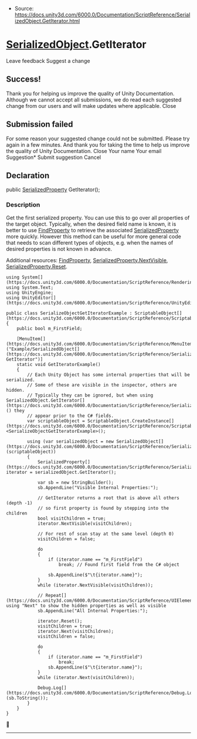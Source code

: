 * Source: https://docs.unity3d.com/6000.0/Documentation/ScriptReference/SerializedObject.GetIterator.html

#  [SerializedObject](https://docs.unity3d.com/6000.0/Documentation/ScriptReference/SerializedObject.html).GetIterator
Leave feedback
Suggest a change
## Success!
Thank you for helping us improve the quality of Unity Documentation. Although we cannot accept all submissions, we do read each suggested change from our users and will make updates where applicable.
Close
## Submission failed
For some reason your suggested change could not be submitted. Please <a>try again</a> in a few minutes. And thank you for taking the time to help us improve the quality of Unity Documentation.
Close
Your name Your email Suggestion* Submit suggestion
Cancel
## Declaration
public [SerializedProperty](https://docs.unity3d.com/6000.0/Documentation/ScriptReference/SerializedProperty.html) GetIterator(); 
### Description
Get the first serialized property.
You can use this to go over all properties of the target object. Typically, when the desired field name is known, it is better to use [FindProperty](https://docs.unity3d.com/6000.0/Documentation/ScriptReference/SerializedObject.FindProperty.html) to retrieve the associated [SerializedProperty](https://docs.unity3d.com/6000.0/Documentation/ScriptReference/SerializedProperty.html) more quickly. However this method can be useful for more general code that needs to scan different types of objects, e.g. when the names of desired properties is not known in advance.  
  
Additional resources: [FindProperty](https://docs.unity3d.com/6000.0/Documentation/ScriptReference/SerializedObject.FindProperty.html), [SerializedProperty.NextVisible](https://docs.unity3d.com/6000.0/Documentation/ScriptReference/SerializedProperty.NextVisible.html), [SerializedProperty.Reset](https://docs.unity3d.com/6000.0/Documentation/ScriptReference/SerializedProperty.Reset.html).
```
using System[](https://docs.unity3d.com/6000.0/Documentation/ScriptReference/Rendering.VirtualTexturing.System.html);
using System.Text;
using UnityEngine;
using UnityEditor[](https://docs.unity3d.com/6000.0/Documentation/ScriptReference/UnityEditor.html);  
  
public class SerializeObjectGetIteratorExample : ScriptableObject[](https://docs.unity3d.com/6000.0/Documentation/ScriptReference/ScriptableObject.html)
{
    public bool m_FirstField;  
  
    [MenuItem[](https://docs.unity3d.com/6000.0/Documentation/ScriptReference/MenuItem.html)("Example/SerializedObject[](https://docs.unity3d.com/6000.0/Documentation/ScriptReference/SerializedObject.html) GetIterator")]
    static void GetIteratorExample()
    {
        // Each Unity Object has some internal properties that will be serialized.
        // Some of these are visible in the inspector, others are hidden.
        // Typically they can be ignored, but when using SerializedObject.GetIterator[](https://docs.unity3d.com/6000.0/Documentation/ScriptReference/SerializedObject.GetIterator.html)() they
        // appear prior to the C# fields.
        var scriptableObject = ScriptableObject.CreateInstance[](https://docs.unity3d.com/6000.0/Documentation/ScriptReference/ScriptableObject.CreateInstance.html)<SerializeObjectGetIteratorExample>();  
  
        using (var serializedObject = new SerializedObject[](https://docs.unity3d.com/6000.0/Documentation/ScriptReference/SerializedObject.html)(scriptableObject))
        {
            SerializedProperty[](https://docs.unity3d.com/6000.0/Documentation/ScriptReference/SerializedProperty.html) iterator = serializedObject.GetIterator();  
  
            var sb = new StringBuilder();
            sb.AppendLine("Visible Internal Properties:");  
  
            // GetIterator returns a root that is above all others (depth -1)
            // so first property is found by stepping into the children
            bool visitChildren = true;
            iterator.NextVisible(visitChildren);  
  
            // For rest of scan stay at the same level (depth 0)
            visitChildren = false;  
  
            do
            {
                if (iterator.name == "m_FirstField")
                    break; // Found first field from the C# object  
  
                sb.AppendLine($"\t{iterator.name}");
            }
            while (iterator.NextVisible(visitChildren));  
  
            // Repeat[](https://docs.unity3d.com/6000.0/Documentation/ScriptReference/UIElements.Repeat.html), using "Next" to show the hidden properties as well as visible
            sb.AppendLine("All Internal Properties:");  
  
            iterator.Reset();
            visitChildren = true;
            iterator.Next(visitChildren);
            visitChildren = false;  
  
            do
            {
                if (iterator.name == "m_FirstField")
                    break;
                sb.AppendLine($"\t{iterator.name}");
            }
            while (iterator.Next(visitChildren));  
  
            Debug.Log[](https://docs.unity3d.com/6000.0/Documentation/ScriptReference/Debug.Log.html)(sb.ToString());
        }
    }
}

```

* * *
